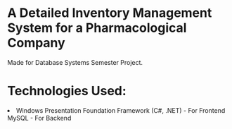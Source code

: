 # A Detailed Inventory Management System for a Pharmacological Company
Made for Database Systems Semester Project.

<h1>Technologies Used:</h1>
<li>
    Windows Presentation Foundation Framework (C#, .NET) - For Frontend
    MySQL - For Backend
</li>
